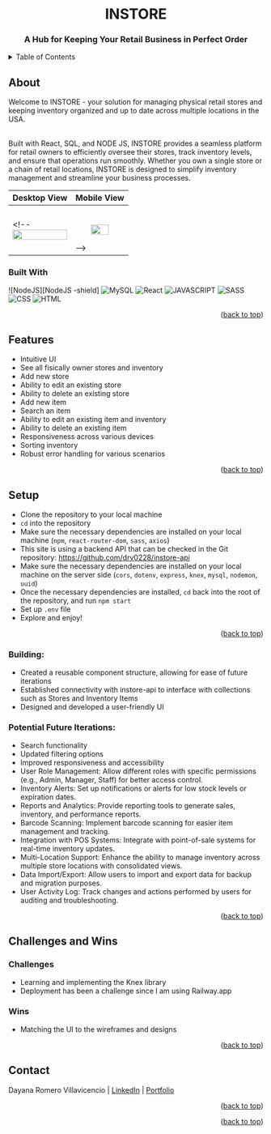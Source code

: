 <a name="readme-top"></a>

<!-- HEADER -->
<p align="center">
  <!-- <img src="src/assets/readmeImages/dark-mode.svg#gh-dark-mode-only" alt="Dark" id="dark-mode-image"> -->
  <!-- <img src="src/assets/readmeImages/light-mode.svg#gh-light-mode-only" alt="Light" id="light-mode-image"> -->
</p>

<h1 align="center">INSTORE</h1>

<h3 align="center">A Hub for Keeping Your Retail Business in Perfect Order</h3>

<!-- <h4 align="center"><a href="https://....../" target="_blank"><strong>Visit the site</strong></h4> -->

<p></p>

<!-- TABLE OF CONTENTS -->
<details>
  <summary>Table of Contents</summary>
  <ul>
    <li>
      <a href="#about">About</a>
      <ul>
        <li><a href="#built-with">Built With</a></li>
      </ul>
    </li>
    <li><a href="#features">Features</a></li>
    <li><a href="#setup">Setup</a></li>
    <!-- <li><a href="#roadmap">Roadmap</a> -->
      <ul>
        <!-- <li><a href="#value-proposition">Value Proposition</a></li> -->
        <!-- <li><a href="#planning">Planning</a></li> -->
        <li><a href="#building">Building</a></li>
        <li><a href="#potential-future-iterations">Potential Future Iterations</a></li>
      </ul>
    </li>
    <li><a href="#challenges-and-wins">Challenges and Wins</a>
        <ul>
        <li><a href="#challenges">Challenges</a></li>
        <li><a href="#wins">Wins</a></li>
      </ul>
    </li>
    <li><a href="#contact">Contact</a></li>
  </ul>
</details>

## About
Welcome to INSTORE - your solution for managing physical retail stores and keeping inventory organized and up to date across multiple locations in the USA.<br></br>

Built with React, SQL, and NODE JS, INSTORE provides a seamless platform for retail owners to efficiently oversee their stores, track inventory levels, and ensure that operations run smoothly. Whether you own a single store or a chain of retail locations, INSTORE is designed to simplify inventory management and streamline your business processes.

| Desktop View | Mobile View |
|---------------|-----------------|
<!-- <img src="src/assets/readmeImages/desktop-demo.gif" width=100%>|<p align="center"><br/><img src="src/assets/readmeImages/mobile-demo.gif" width=60%></p> -->

### Built With
![NodeJS][NodeJS -shield]
![MySQL][MySQL-shield]
![React][React-shield]
![JAVASCRIPT][JavaScript-shield]
![SASS][SASS-shield]
![CSS][CSS-shield]
![HTML][HTML-shield]


<p align="right">(<a href="#readme-top">back to top</a>)</p>

## Features
- Intuitive UI
- See all fisically owner stores and inventory
- Add new store
- Ability to edit an existing store
- Ability to delete an existing store
- Add new item
- Search an item 
- Ability to edit an existing item and inventory
- Ability to delete an existing item
- Responsiveness across various devices
- Sorting inventory 
- Robust error handling for various scenarios

<p align="right">(<a href="#readme-top">back to top</a>)</p>

## Setup
- Clone the repository to your local machine
- `cd` into the repository
- Make sure the necessary dependencies are installed on your local machine (`npm`, `react-router-dom`, `sass`, `axios`)
- This site is using a backend API that can be checked in the Git repository: https://github.com/drv0228/instore-api
- Make sure the necessary dependencies are installed on your local machine on the server side (`cors`, `dotenv`, `express`, `knex`, `mysql`, `nodemon`, `uuid`)
- Once the necessary dependencies are installed, `cd` back into the root of the repository, and run `npm start`
- Set up `.env` file
- Explore and enjoy!

<p align="right">(<a href="#readme-top">back to top</a>)</p>

<!-- ## Roadmap
### Value Proposition
Helping and offering admin and ownwers a organized space for  -->

<!-- ### Planning:
- Project planning was done via:
  - JIRA
  - Confluence
  - Figma
- Time was taken to create team norming and expectation agreements -->

### Building:
- Created a reusable component structure, allowing for ease of future iterations
- Established connectivity with instore-api to interface with collections such as Stores and Inventory Items
- Designed and developed a user-friendly UI

### Potential Future Iterations:
- Search functionality
- Updated filtering options
- Improved responsiveness and accessibility
- User Role Management: Allow different roles with specific permissions (e.g., Admin, Manager, Staff) for better access control.
- Inventory Alerts: Set up notifications or alerts for low stock levels or expiration dates.
- Reports and Analytics: Provide reporting tools to generate sales, inventory, and performance reports.
- Barcode Scanning: Implement barcode scanning for easier item management and tracking.
- Integration with POS Systems: Integrate with point-of-sale systems for real-time inventory updates.
- Multi-Location Support: Enhance the ability to manage inventory across multiple store locations with consolidated views.
- Data Import/Export: Allow users to import and export data for backup and migration purposes.
- User Activity Log: Track changes and actions performed by users for auditing and troubleshooting.

<p align="right">(<a href="#readme-top">back to top</a>)</p>

## Challenges and Wins

### Challenges
- Learning and implementing the Knex library
- Deployment has been a challenge since I am using Railway.app
  
### Wins
- Matching the UI to the wireframes and designs

<p align="right">(<a href="#readme-top">back to top</a>)</p>
  
## Contact
Dayana Romero Villavicencio | [LinkedIn](https://www.linkedin.com/in/dayana-romero/) | [Portfolio](http://www.dayana-portfolio.info/)<br>

<p align="right">(<a href="#readme-top">back to top</a>)</p>

<!-- ## License

This project is licensed under the [MIT License](LICENSE). -->

<p align="right">(<a href="#readme-top">back to top</a>)</p>

<!-- MARKDOWN LINKS & IMAGES -->

[NodeJS-shield]: https://img.shields.io/badge/Node.js-339933?style=for-the-badge&logo=nodedotjs&logoColor=white
[MySQL-shield]: https://img.shields.io/badge/MySQL-4479A1?style=for-the-badge&logo=MySQL&logoColor=white
[React-shield]: https://img.shields.io/badge/React-20232A?style=for-the-badge&logo=react&logoColor=61DAFB
[JavaScript-shield]: https://img.shields.io/badge/JavaScript-F7DF1E?style=for-the-badge&logo=javascript&logoColor=black
[SASS-shield]: https://img.shields.io/badge/SASS-hotpink.svg?style=for-the-badge&logo=SASS&logoColor=white
[CSS-shield]: https://img.shields.io/badge/CSS3-1572B6?style=for-the-badge&logo=css3&logoColor=white
[HTML-shield]: https://img.shields.io/badge/HTML5-E34F26?style=for-the-badge&logo=html5&logoColor=white
